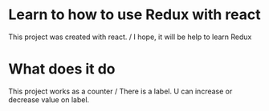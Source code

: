 # Learn to how to use Redux with react

This project was created with react. /
I hope, it will be help to learn Redux

# What does it do

This project works as a counter /
There is a label. U can increase or decrease value on label.

